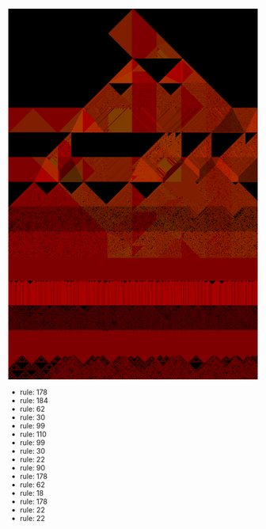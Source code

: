![photo](./output.png) 
 * rule: 178
* rule: 184
* rule: 62
* rule: 30
* rule: 99
* rule: 110
* rule: 99
* rule: 30
* rule: 22
* rule: 90
* rule: 178
* rule: 62
* rule: 18
* rule: 178
* rule: 22
* rule: 22
